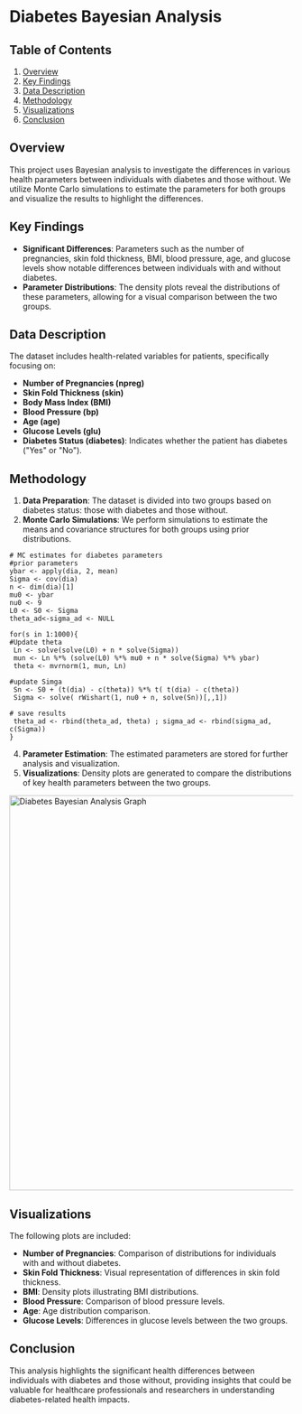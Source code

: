 # Diabetes Bayesian Analysis  
 
## Table of Contents 
1. [Overview](#overview)  
2. [Key Findings](#key-findings)  
3. [Data Description](#data-description)
4. [Methodology](#methodology) 
5. [Visualizations](#visualizations)
6. [Conclusion](#conclusion)

## Overview
This project uses Bayesian analysis to investigate the differences in various health parameters between individuals with diabetes and those without. We utilize Monte Carlo simulations to estimate the parameters for both groups and visualize the results to highlight the differences.

## Key Findings
- **Significant Differences**: Parameters such as the number of pregnancies, skin fold thickness, BMI, blood pressure, age, and glucose levels show notable differences between individuals with and without diabetes.
- **Parameter Distributions**: The density plots reveal the distributions of these parameters, allowing for a visual comparison between the two groups.

## Data Description
The dataset includes health-related variables for patients, specifically focusing on:
- **Number of Pregnancies (npreg)**
- **Skin Fold Thickness (skin)**
- **Body Mass Index (BMI)**
- **Blood Pressure (bp)**
- **Age (age)**
- **Glucose Levels (glu)**
- **Diabetes Status (diabetes)**: Indicates whether the patient has diabetes ("Yes" or "No").

## Methodology
1. **Data Preparation**: The dataset is divided into two groups based on diabetes status: those with diabetes and those without.
2. **Monte Carlo Simulations**: We perform simulations to estimate the means and covariance structures for both groups using prior distributions.
```
# MC estimates for diabetes parameters
#prior parameters
ybar <- apply(dia, 2, mean)
Sigma <- cov(dia)
n <- dim(dia)[1]
mu0 <- ybar
nu0 <- 9
L0 <- S0 <- Sigma
theta_ad<-sigma_ad <- NULL

for(s in 1:1000){ 
#Update theta
 Ln <- solve(solve(L0) + n * solve(Sigma))
 mun <- Ln %*% (solve(L0) %*% mu0 + n * solve(Sigma) %*% ybar)
 theta <- mvrnorm(1, mun, Ln)
 
#update Simga
 Sn <- S0 + (t(dia) - c(theta)) %*% t( t(dia) - c(theta))
 Sigma <- solve( rWishart(1, nu0 + n, solve(Sn))[,,1])
 
# save results
 theta_ad <- rbind(theta_ad, theta) ; sigma_ad <- rbind(sigma_ad, c(Sigma))
}
```
4. **Parameter Estimation**: The estimated parameters are stored for further analysis and visualization.
5. **Visualizations**: Density plots are generated to compare the distributions of key health parameters between the two groups.
<img src="https://github.com/RoryQo/R-Diabetes-Bayesian-Analysis-Lab/raw/main/Graph1.jpg" alt="Diabetes Bayesian Analysis Graph" style="width: 700px;" />


## Visualizations
The following plots are included:
- **Number of Pregnancies**: Comparison of distributions for individuals with and without diabetes.
- **Skin Fold Thickness**: Visual representation of differences in skin fold thickness.
- **BMI**: Density plots illustrating BMI distributions.
- **Blood Pressure**: Comparison of blood pressure levels.
- **Age**: Age distribution comparison.
- **Glucose Levels**: Differences in glucose levels between the two groups.

## Conclusion
This analysis highlights the significant health differences between individuals with diabetes and those without, providing insights that could be valuable for healthcare professionals and researchers in understanding diabetes-related health impacts.
